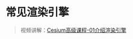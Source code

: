 # 常见渲染引擎

>视频讲解：[Cesium高级课程-01介绍渲染引擎](https://www.bilibili.com/video/BV1UqndemEGm/?spm_id_from=333.1387.collection.video_card.click&vd_source=61f3a730a0daea9e6b7d510fb19007fd)